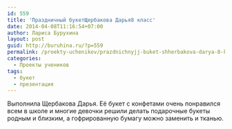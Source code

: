```yaml
---
id: 559
title: 'Праздничный букетЩербакова Дарья8 класс'
date: 2014-04-08T11:16:54+07:00
author: Лариса Бурухина
layout: post
guid: http://buruhina.ru/?p=559
permalink: /proekty-uchenikov/prazdnichnyjj-buket-shherbakova-darya-8-klass
categories:
  - Проекты учеников
tags:
  - букет
  - презентация
---
```

Выполнила Щербакова Дарья. Её букет с конфетами очень понравился всем в школе и многие девочки решили делать подарочные букеты родным и близким, а гофрированную бумагу можно заменить и тканью.